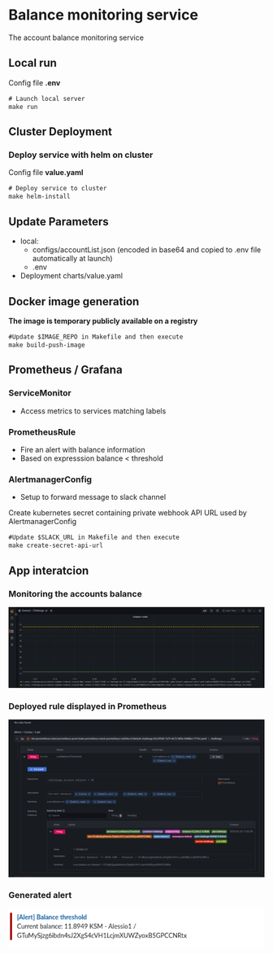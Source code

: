 
# Balance monitoring service
The account balance monitoring service

## Local run
Config file **.env**

```
# Launch local server
make run 
```

## Cluster Deployment

### Deploy service with helm on cluster
Config file **value.yaml**

```
# Deploy service to cluster
make helm-install 
```

## Update Parameters

- local: 
    - configs/accountList.json (encoded in base64 and copied to .env file automatically at launch)
    - .env
- Deployment charts/value.yaml

## Docker image generation
**The image is temporary publicly available on a registry**
```
#Update $IMAGE_REPO in Makefile and then execute
make build-push-image
```

## Prometheus / Grafana

### ServiceMonitor
- Access metrics to services matching labels

### PrometheusRule
- Fire an alert with balance information
- Based on expresssion balance < threshold

### AlertmanagerConfig
- Setup to forward message to slack channel

Create kubernetes secret containing private webhook API URL used by AlertmanagerConfig

```
#Update $SLACK_URL in Makefile and then execute
make create-secret-api-url
```


## App interatcion

### Monitoring the accounts balance
![Monitor](images/monitorBalances.png)

### Deployed rule displayed in Prometheus 
![Alert](images/alertRule.png)

### Generated alert 
![Message](images/alertSlack.png)